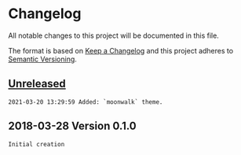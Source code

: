 # Changelog

All notable changes to this project will be documented in this file.

The format is based on [Keep a Changelog](http://keepachangelog.com/en/1.0.0/)
and this project adheres to [Semantic Versioning](http://semver.org/spec/v2.0.0.html).

## [Unreleased]

```
2021-03-20 13:29:59 Added: `moonwalk` theme.
```

## 2018-03-28 Version 0.1.0

```
Initial creation
```

[Unreleased]: https://github.com/xyzzy/Gaia2/compare/v0.1.0...HEAD
